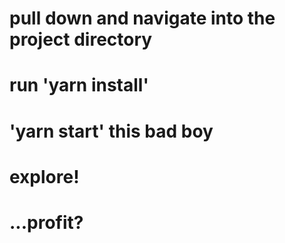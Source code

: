 # pull down and navigate into the project directory

# run 'yarn install'

# 'yarn start' this bad boy

# explore!

# ...profit?
